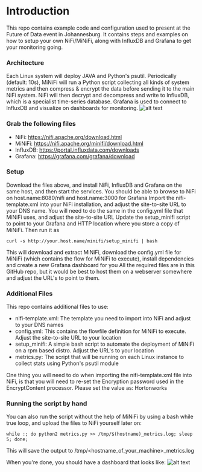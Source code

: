 # Introduction

This repo contains example code and configuration used to present at the Future of Data event in Johannesburg. 
It contains steps and examples on how to setup your own NiFi/MiNiFi, along with InfluxDB and Grafana to get your monitoring going. 

### Architecture
Each Linux system will deploy JAVA and Python's psutil. Periodically (default: 10s), MiNiFi will run a Python script collecting all kinds of system metrics and then compress & encrypt the data before sending it to the main NiFi system. NiFi will then decrypt and decompress and write to InfluxDB, which is a specialist time-series database. Grafana is used to connect to InfluxDB and visualize on dashboards for monitoring.
![alt text](https://raw.githubusercontent.com/willie-engelbrecht/future-of-data-nifi-minifi-linux-monitoring/master/Architecture.png "Architecture")

### Grab the following files
* NiFi: https://nifi.apache.org/download.html  
* MiNiFi: https://nifi.apache.org/minifi/download.html  
* InfluxDB: https://portal.influxdata.com/downloads  
* Grafana: https://grafana.com/grafana/download  

### Setup
Download the files above, and install NiFi, InfluxDB and Grafana on the same host, and then start the services. You should be able to browse to NiFi on host.name:8080/nifi and host.name:3000 for Grafana
Import the nifi-template.xml into your NiFi installation, and adjust the site-to-site URL to your DNS name. You will need to do the same in the config.yml file that MiNiFi uses, and adjust the site-to-site URL
Update the setup_minifi script to point to your Grafana and HTTP location where you store a copy of MiNiFi. Then run it as
```
curl -s http://your.host.name/minifi/setup_minifi | bash
```
This will download and extract MiNiFi, download the config.yml file for MiNiFi (which contains the flow for MiNiFi to execute), install dependencies and create a new Grafana dashboard for you
All the required files are in this GitHub repo, but it would be best to host them on a webserver somewhere and adjust the URL's to point to them.

### Additional Files
This repo contains additional files to use:
* nifi-template.xml: The template you need to import into NiFi and adjust to your DNS names
* config.yml: This contains the flowfile definition for MiNiFi to execute. Adjust the site-to-site URL to your location
* setup_minifi: A simple bash script to automate the deployment of MiNiFi on a rpm based distro. Adjust the URL's to your location
* metrics.py: The script that will be running on each Linux instance to collect stats using Python's psutil module

One thing you will need to do when importing the nifi-template.xml file into NiFi, is that you will need to re-set the Encryption password used in the EncryptContent processor. Please set the value as: Hortonworks

### Running the script by hand
You can also run the script without the help of MiNiFi by using a bash while true loop, and upload the files to NiFi yourself later on:
```
while :; do python2 metrics.py >> /tmp/$(hostname)_metrics.log; sleep 5; done;
```
This will save the output to /tmp/<hostname_of_your_machine>_metrics.log

When you're done, you should have a dashboard that looks like:
![alt text](https://raw.githubusercontent.com/willie-engelbrecht/future-of-data-nifi-minifi-linux-monitoring/master/Final.JPG "Final State")


 
